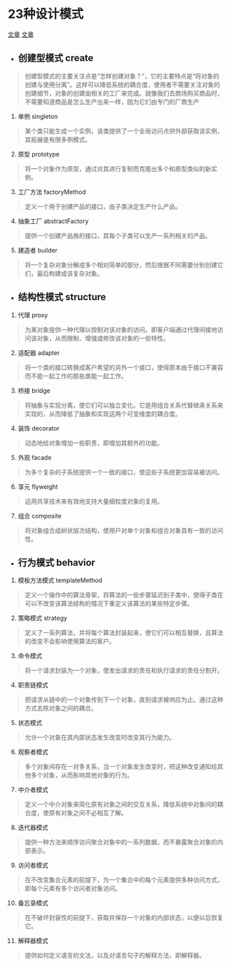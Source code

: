 # 23种设计模式
[文章](https://mp.weixin.qq.com/mp/appmsgalbum?__biz=MzU4NDcxOTM3OQ==&action=getalbum&album_id=2857024255505580033&scene=173&from_msgid=2247485546&from_itemidx=1&count=3&nolastread=1#wechat_redirect)
[文章](https://blog.csdn.net/qq_59612674/article/details/120331550)
- ## 创建型模式 create
> 创建型模式的主要关注点是“怎样创建对象？”，它的主要特点是“将对象的创建与使用分离”。这样可以降低系统的耦合度，使用者不需要关注对象的创建细节，对象的创建由相关的工厂来完成。就像我们去商场购买商品时，不需要知道商品是怎么生产出来一样，因为它们由专门的厂商生产
1. 单例 singleton
> 某个类只能生成一个实例，该类提供了一个全局访问点供外部获取该实例，其拓展是有限多例模式。
2. 原型 prototype
> 将一个对象作为原型，通过对其进行复制而克隆出多个和原型类似的新实例。
3. 工厂方法 factoryMethod
> 定义一个用于创建产品的接口，由子类决定生产什么产品。
4. 抽象工厂 abstractFactory
> 提供一个创建产品族的接口，其每个子类可以生产一系列相关的产品。
5. 建造者 builder
> 将一个复杂对象分解成多个相对简单的部分，然后根据不同需要分别创建它们，最后构建成该复杂对象。

- ## 结构性模式 structure
1. 代理 proxy
> 为某对象提供一种代理以控制对该对象的访问。即客户端通过代理间接地访问该对象，从而限制、增强或修改该对象的一些特性。
2. 适配器 adapter
> 将一个类的接口转换成客户希望的另外一个接口，使得原本由于接口不兼容而不能一起工作的那些类能一起工作。
3. 桥接 bridge
> 将抽象与实现分离，使它们可以独立变化。它是用组合关系代替继承关系来实现的，从而降低了抽象和实现这两个可变维度的耦合度。
4. 装饰 decorator
> 动态地给对象增加一些职责，即增加其额外的功能。
5. 外观 facade
> 为多个复杂的子系统提供一个一致的接口，使这些子系统更加容易被访问。
6. 享元 flyweight
> 运用共享技术来有效地支持大量细粒度对象的复用。
7. 组合 composite
> 将对象组合成树状层次结构，使用户对单个对象和组合对象具有一致的访问性。

- ## 行为模式 behavior
1. 模板方法模式 templateMethod
> 定义一个操作中的算法骨架，将算法的一些步骤延迟到子类中，使得子类在可以不改变该算法结构的情况下重定义该算法的某些特定步骤。
2. 策略模式 strategy
> 定义了一系列算法，并将每个算法封装起来，使它们可以相互替换，且算法的改变不会影响使用算法的客户。
3. 命令模式
> 将一个请求封装为一个对象，使发出请求的责任和执行请求的责任分割开。
4. 职责链模式
> 把请求从链中的一个对象传到下一个对象，直到请求被响应为止。通过这种方式去除对象之间的耦合。
5. 状态模式
> 允许一个对象在其内部状态发生改变时改变其行为能力。
6. 观察者模式
> 多个对象间存在一对多关系，当一个对象发生改变时，把这种改变通知给其他多个对象，从而影响其他对象的行为。
7. 中介者模式
> 定义一个中介对象来简化原有对象之间的交互关系，降低系统中对象间的耦合度，使原有对象之间不必相互了解。
8. 迭代器模式
> 提供一种方法来顺序访问聚合对象中的一系列数据，而不暴露聚合对象的内部表示。
9. 访问者模式
> 在不改变集合元素的前提下，为一个集合中的每个元素提供多种访问方式，即每个元素有多个访问者对象访问。
10. 备忘录模式
> 在不破坏封装性的前提下，获取并保存一个对象的内部状态，以便以后恢复它。
11. 解释器模式
> 提供如何定义语言的文法，以及对语言句子的解释方法，即解释器。
